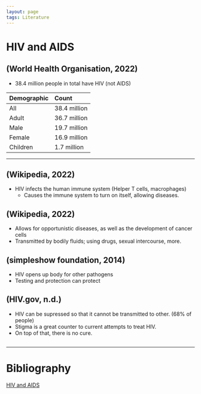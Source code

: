 ```yaml
---
layout: page
tags: Literature 
---
```


# HIV and AIDS

## (World Health Organisation, 2022)

- 38.4 million people in total have HIV (not AIDS) 

|   Demographic   |   Count          |
|:----------------|:-----------------|
|   All           |   38.4 million   |
|   Adult         |   36.7 million   |
|   Male          |   19.7 million   |
|   Female        |   16.9 million   |
|   Children      |    1.7 million   |  

---

## (Wikipedia, 2022)

- HIV infects the human immune system (Helper T cells, macrophages)
	- Causes the immune system to turn on itself, allowing diseases. 

## (Wikipedia, 2022)

- Allows for opportunistic diseases, as well as the development of cancer cells
- Transmitted by bodily fluids; using drugs, sexual intercourse, more. 

## (simpleshow foundation, 2014)

- HIV opens up body for other pathogens 
- Testing and protection can protect 

## (HIV.gov, n.d.)

- HIV can be supressed so that it cannot be transmitted to other. (68% of people)
- Stigma is a great counter to current attempts to treat HIV.
- On top of that, there is no cure.

## 

---

# Bibliography

[HIV and AIDS](../4%20Citation%20Notes/HIV%20and%20AIDS.md)